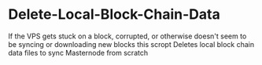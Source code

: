 # Delete-Local-Block-Chain-Data

If the VPS gets stuck on a block, corrupted, or otherwise doesn't seem to be syncing or downloading new blocks this scropt Deletes local block chain data files to sync Masternode from scratch



